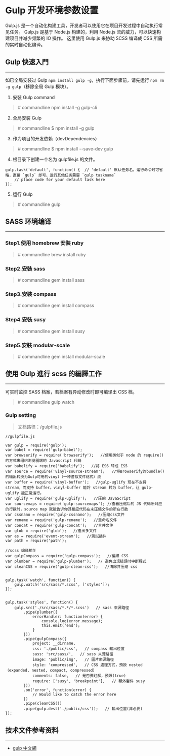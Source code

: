 # Gulp 开发环境参数设置

Gulp.js 是一个自动化构建工具，开发者可以使用它在项目开发过程中自动执行常见任务。
Gulp.js 是基于 Node.js 构建的，利用 Node.js 流的威力，可以快速构建项目并减少频繁的 IO 操作。
这里使用 Gulp.js 来协助 SCSS 编译成 CSS 所需的实时自动化编译。

## Gulp 快速入門
---

如已全局安装过 Gulp `npm install gulp -g`，执行下面步骤前，请先运行  `npm rm -g gulp`（移除全局 Gulp 模块）。

1. 安裝 Gulp command
> \# commandline
> npm install -g gulp-cli
2. 全局安装 Gulp
> \# commandline
> $ npm install -g gulp
3. 作为项目的开发依赖（devDependencies）
> \# commandline
> $ npm install --save-dev gulp
4. 根目录下创建一个名为 gulpfile.js 的文件。
```
gulp.task('default', function() {  // 'default' 默认任务名，运行命令时可省略，直接 `gulp` 即可，运行其他任务需要 `gulp taskname`
    // place code for your default task here
});
```
5. 运行 Gulp
> \# commandline
> gulp

## SASS 环境编译
---

### Step1.使用 homebrew 安裝 ruby
> \# commandline
> brew install ruby

### Step2.安裝 sass

> \# commandline
> gem install sass

### Step3.安裝 compass

> \# commandline
> gem install compass

### Step4.安裝 susy

> \# commandline
> gem install susy

### Step5.安裝 modular-scale

> \# commandline
> gem install modular-scale


## 使用 Gulp 進行 scss 的編譯工作
---

可实时监控 SASS 档案，若档案有异动修改时即可编译出 CSS 档。
> \# commandline
> gulp watch

### Gulp setting

> 文档路径：/gulpfile.js

```
//gulpfile.js

var gulp = require('gulp');
var babel = require('gulp-babel');
var browserify = require('browserify');   //使用类似于 node 的 require() 的方式来组织浏览器端的 Javascript 代码
var babelify = require('babelify');   //將 ES6 转成 ES5
var source = require('vinyl-source-stream');   //将Browserify的bundle()的输出转换为Gulp可用的vinyl（一种虚拟文件格式）流
var buffer = require('vinyl-buffer');   //gulp-uglify 现在不支持 stream，而支持 buffer。vinyl-buffer 能将 stream 转为 buffer，让 gulp-uglify 能正常运行。
var uglify = require('gulp-uglify');   //压缩 JavaScript
var sourcemaps = require('gulp-sourcemaps'); //查看压缩后的 JS 代码所对应的行数时，source map 就能告诉你其相应代码在未压缩文件的所在行数
var cssnano = require('gulp-cssnano');   //压缩css文件
var rename = require('gulp-rename');   //重命名文件
var concat = require('gulp-concat');   //合并文件
var glob = require('glob');   //產出多文件
var es = require('event-stream');   //測試插件
var path = require('path');

//scss 编译相关
var gulpCompass = require('gulp-compass');   //編譯 CSS
var plumber = require('gulp-plumber');   // 避免出现错误时中断程式
var cleanCSS = require('gulp-clean-css');   //清除并压缩 css


gulp.task('watch', function() {
    gulp.watch('src/sass/*.scss', ['styles']);
});


gulp.task('styles', function() {
    gulp.src('./src/sass/*.*/*.scss')   // sass 來源路徑
        .pipe(plumber({
            errorHandler: function(error) {
                console.log(error.message);
                this.emit('end');
            }
        }))
        .pipe(gulpCompass({
            project: __dirname,
            css: './public/css',   // compass 輸出位置
            sass: 'src/sass/',   // sass 來源路徑
            image: 'public/img',   // 圖片來源路徑
            style: 'compressed',   // CSS 處理方式，預設 nested（expanded, nested, compact, compressed）
            comments: false,   // 是否要註解，預設(true)
            require: ['susy', 'breakpoint'],   // 額外套件 susy
        }))
        .on('error', function(error) {
            // Would like to catch the error here 
        })
        .pipe(cleanCSS())
        .pipe(gulp.dest('./public/css'));   // 輸出位置(非必要)
});

```

## 技术文件参考资料
---

- [gulp 中文網](https://www.gulpjs.com.cn/docs/getting-started/)